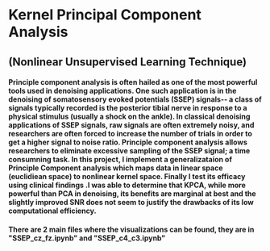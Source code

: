 # Kernel Principal Component Analysis
## (Nonlinear Unsupervised Learning Technique)

#### Principle component analysis is often hailed as one of the most powerful tools used in denoising applications. One such application is in the denoising of somatosensory evoked potentials (SSEP) signals-- a class of signals typically recorded is the posterior tibial nerve in response to a physical stimulus (usually a shock on the ankle). In classical denoising applications of SSEP signals, raw signals are often extremely noisy, and researchers are often forced to increase the number of trials in order to get a higher signal to noise ratio. Principle component analysis allows researchers to eliminate excessive sampling of the SSEP signal; a time consumning task. In this project, I implement a generalizataion of Principle Component analysis which maps data in linear space (euclidiean space) to nonlinear kernel space. Finally I test its efficacy using clinical findings .I was able to determine that KPCA, while more powerful than PCA in denoising, its benefits are marginal at best and the slightly improved SNR does not seem to justify the drawbacks of its low computational efficiency.

#### There are 2 main files where the visualizations can be found, they are in "SSEP_cz_fz.ipynb" and "SSEP_c4_c3.ipynb"
